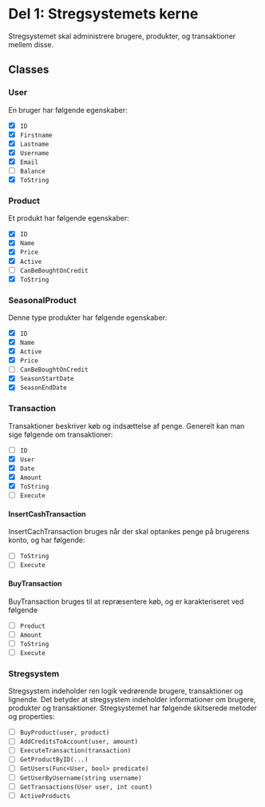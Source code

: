 # Del 1: Stregsystemets kerne
Stregsystemet skal administrere brugere, produkter, og transaktioner mellem disse.
## Classes
### User
En bruger har følgende egenskaber:
- [x] `ID`
- [x] `Firstname`
- [x] `Lastname`
- [x] `Username`
- [x] `Email`
- [ ] `Balance`
- [x] `ToString`

### Product
Et produkt har følgende egenskaber:
- [x] `ID`
- [x] `Name`
- [x] `Price`
- [x] `Active`
- [ ] `CanBeBoughtOnCredit`
- [x] `ToString`

### SeasonalProduct
Denne type produkter har følgende egenskaber:
- [x] `ID`
- [x] `Name`
- [x] `Active`
- [x] `Price`
- [ ] `CanBeBoughtOnCredit`
- [x] `SeasonStartDate`
- [x] `SeasonEndDate`

### Transaction
Transaktioner beskriver køb og indsættelse af penge. Generelt kan man sige følgende om transaktioner:
- [ ] `ID`
- [x] `User`
- [x] `Date`
- [x] `Amount`
- [x] `ToString`
- [ ] `Execute`

#### InsertCashTransaction
InsertCachTransaction bruges når der skal optankes penge på brugerens konto, og har følgende:
- [ ] `ToString`
- [ ] `Execute`

#### BuyTransaction
BuyTransaction bruges til at repræsentere køb, og er karakteriseret ved følgende
- [ ] `Product`
- [ ] `Amount`
- [ ] `ToString`
- [ ] `Execute`

### Stregsystem
Stregsystem indeholder ren logik vedrørende brugere, transaktioner og lignende. Det betyder at stregsystem indeholder informationer om brugere, produkter og transaktioner.
Stregsystemet har følgende skitserede metoder og properties:
- [ ] `BuyProduct(user, product)`
- [ ] `AddCreditsToAccount(user, amount)`
- [ ] `ExecuteTransaction(transaction)`
- [ ] `GetProductByID(...)`
- [ ] `GetUsers(Func<User, bool> predicate)`
- [ ] `GetUserByUsername(string username)`
- [ ] `GetTransactions(User user, int count)`
- [ ] `ActiveProducts`